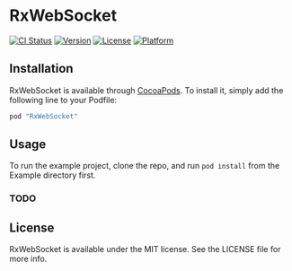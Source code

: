 # RxWebSocket

[![CI Status](http://img.shields.io/travis/fjcaetano/RxWebSocket.svg?style=flat)](https://travis-ci.org/fjcaetano/RxWebSocket)
[![Version](https://img.shields.io/cocoapods/v/RxWebSocket.svg?style=flat)](http://cocoapods.org/pods/RxWebSocket)
[![License](https://img.shields.io/cocoapods/l/RxWebSocket.svg?style=flat)](http://cocoapods.org/pods/RxWebSocket)
[![Platform](https://img.shields.io/cocoapods/p/RxWebSocket.svg?style=flat)](http://cocoapods.org/pods/RxWebSocket)

## Installation

RxWebSocket is available through [CocoaPods](http://cocoapods.org). To install
it, simply add the following line to your Podfile:

```ruby
pod "RxWebSocket"
```

## Usage

To run the example project, clone the repo, and run `pod install` from the Example directory first.

### TODO

## License

RxWebSocket is available under the MIT license. See the LICENSE file for more info.
